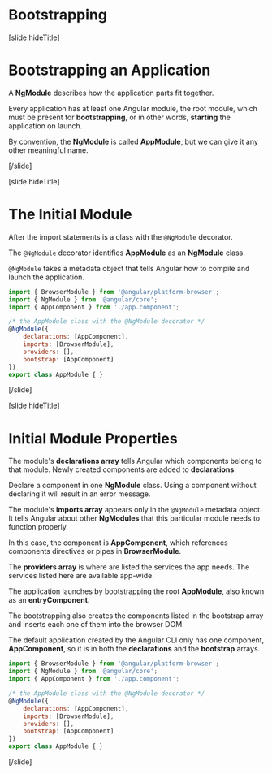 # Bootstrapping

[slide hideTitle]

# Bootstrapping an Application

A **NgModule** describes how the application parts fit together. 

Every application has at least one Angular module, the root module, which must be present for **bootstrapping**, or in other words, **starting** the application on launch. 

By convention, the **NgModule** is called **AppModule**, but we can give it any other meaningful name.

[/slide]

[slide hideTitle]

# The Initial Module

After the import statements is a class with the `@NgModule` decorator.

The `@NgModule` decorator identifies **AppModule** as an **NgModule** class. 

`@NgModule` takes a metadata object that tells Angular how to compile and launch the application.

```js
import { BrowserModule } from '@angular/platform-browser';
import { NgModule } from '@angular/core';
import { AppComponent } from './app.component';

/* the AppModule class with the @NgModule decorator */
@NgModule({
    declarations: [AppComponent],
    imports: [BrowserModule],
    providers: [],
    bootstrap: [AppComponent]
})
export class AppModule { }
```

[/slide]

[slide hideTitle]

# Initial Module Properties

The module's **declarations array** tells Angular which components belong to that module. Newly created components are added to **declarations**.

Declare a component in one **NgModule** class. Using a component without declaring it will result in an error message.

The module's **imports array** appears only in the `@NgModule` metadata object. It tells Angular about other **NgModules** that this particular module needs to function properly.

In this case, the component is **AppComponent**, which references components directives or pipes in **BrowserModule**.

The **providers array** is where are listed the services the app needs. The services listed here are available app-wide.

The application launches by bootstrapping the root **AppModule**, also known as an **entryComponent**. 

The bootstrapping also creates the components listed in the bootstrap array and inserts each one of them into the browser DOM.

The default application created by the Angular CLI only has one component, **AppComponent**, so it is in both the **declarations** and the **bootstrap** arrays.

```js
import { BrowserModule } from '@angular/platform-browser';
import { NgModule } from '@angular/core';
import { AppComponent } from './app.component';

/* the AppModule class with the @NgModule decorator */
@NgModule({
    declarations: [AppComponent],
    imports: [BrowserModule],
    providers: [],
    bootstrap: [AppComponent]
})
export class AppModule { }
```

[/slide]